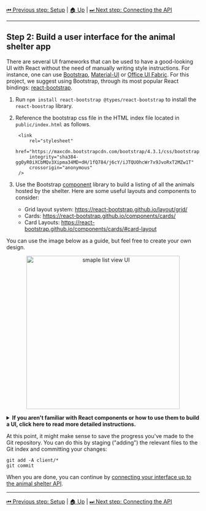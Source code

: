 [⏮ Previous step: Setup](./01-setup.md)&nbsp;|&nbsp;[🏠 Up](./00-index.md)&nbsp;|&nbsp;[⏭ Next step: Connecting the API](./03-connecting-the-api.md)

----

## Step 2: Build a user interface for the animal shelter app

There are several UI frameworks that can be used to have a good-looking UI with React without
the need of manually writing style instructions.
For instance, one can use [Bootstrap][bootstrap], [Material-UI][material-ui] or [Office UI Fabric][office-ui-fabric]. For this project, we suggest using Bootstrap, through its most popular React bindings: [react-bootstrap][react-bootstrap].

1. Run `npm install react-bootstrap @types/react-bootstrap` to install the `react-boostrap` library.
2. Reference the bootstrap css file in the HTML index file located in `public/index.html` as follows.

        <link
            rel="stylesheet"
            href="https://maxcdn.bootstrapcdn.com/bootstrap/4.3.1/css/bootstrap.min.css"
            integrity="sha384-ggOyR0iXCbMQv3Xipma34MD+dH/1fQ784/j6cY/iJTQUOhcWr7x9JvoRxT2MZw1T"
            crossorigin="anonymous"
        />

3. Use the Bootstrap [component][react-components] library to build a listing of all the animals hosted by the shelter. Here are some useful layouts and components to consider:  
    - Grid layout system: https://react-bootstrap.github.io/layout/grid/
    - Cards: https://react-bootstrap.github.io/components/cards/
    - Card Layouts: https://react-bootstrap.github.io/components/cards/#card-layout


You can use the image below as a guide, but feel free to create your own design.

<p align="center"> 
<img src="https://user-images.githubusercontent.com/1350095/56684256-48f43600-66c7-11e9-9e9b-648d118fb76f.jpg" alt="smaple list view UI" width="400"/>
</p>


<details>
<summary><b>If you aren't familiar with React components or how to use them to build a UI,
click here to read more detailed instructions.
</b></summary><br>

### Adding a PetCard component
To visualise the details of a single pet we create a separate React component. 
In `src\PetCard.js`, we create a `PetCard` component class, which, in the `render()`
method, will return a simple set of Bootstrap components that constitute the *identity card* of our furry friend. To do that, you may want to check out the docs of the `Card` component, [here][bst-cards].
An excerpt of the result may look like this:

```jsx
<Card style={{ width: '18rem' }}>
    <Card.Img variant="top" src={"https://source.unsplash.com/collection/212527/200x200/?sig=" + Math.floor(Math.random() * 100)} />
    <Card.Body>
        <Card.Title>{props.pet.name}</Card.Title>
        <Card.Text>{props.pet.description}</Card.Text>
        <Button variant="primary">Adopt</Button>
    </Card.Body>
</Card>
```

### Creating a grid layout in the main page
In the main page of our application - which is `App.js` - let's add some simple layout components.
To do so, Bootstrap offers several ready-made components that we can combine to create a grid view of 
all the pets in the shelter. In particular, you can add to the `render()` method components such as 
`Container`, `Row` and `Col` - see the [grid docs][bst-grid] of react-boostrap for more information.
    
### Adding pets to our main page
Since we cannot yet fetch the list of pets from the backend, to test our layout
we create some data of fake pets, as follows.

```jsx
var mockedPets = [
    { name: "Berty", description: "Has a good nose for truffles" },
    { name: "Argo", description: "A superhero (in dogs' world)" },
    { name: "Fred", description: "Has opinions about sausages" },
]
```

Now we can map each of these fake pets' data to a `PetCard` component in the `render()` method
of our main page.

```jsx 
<Container>
    <Row>
    <Col>
        <CardColumns>
        {
            mockedPets.map((pet) => {
                return (
                    <PetCard key={pet.id} pet={pet} />
                );
            })
        }
        </CardColumns>
    </Col>
    </Row>
</Container>
```

Congratulations, at this point you should be able to see a list of pets layed out nicely on your main page.
</details>

At this point, it might make sense to save the progress you've made to the Git repository.
You can do this by staging ("adding") the relevant files to the Git index and committing your changes:

    git add -A client/*
    git commit

When you are done, you can continue by [connecting your interface up to the animal shelter API](./03-connecting-the-api.md).  

 [bootstrap]: https://getbootstrap.com/
 [react-bootstrap]: https://react-bootstrap.github.io/
 [material-ui]: https://material-ui.com/
 [office-ui-fabric]: https://developer.microsoft.com/en-us/fabric
 [bst-cards]: https://react-bootstrap.github.io/components/cards/
 [bst-grid]: https://react-bootstrap.github.io/layout/grid/
 [react-components]: https://reactjs.org/docs/components-and-props.html

----

[⏮ Previous step: Setup](./01-setup.md)&nbsp;|&nbsp;[🏠 Up](./00-index.md)&nbsp;|&nbsp;[⏭ Next step: Connecting the API](./03-connecting-the-api.md)